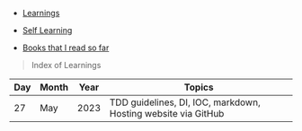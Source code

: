 - [Learnings](/journal/learnings)

- [Self Learning](/journal/self-learnings)

- [Books that I read so far](/journal/books)

> Index of Learnings

Day| Month| Year| Topics
|--|--|--|--| 
27| May| 2023| TDD guidelines, DI, IOC, markdown, Hosting website via GitHub
